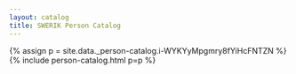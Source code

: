 ```yaml
---
layout: catalog
title: SWERIK Person Catalog
---
```

{% assign p = site.data._person-catalog.i-WYKYyMpgmry8fYiHcFNTZN %}
{% include person-catalog.html p=p %}

